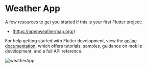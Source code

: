 # Weather App


A few resources to get you started if this is your first Flutter project:
- (https://openweathermap.org/)



For help getting started with Flutter development, view the
[online documentation](https://docs.flutter.dev/), which offers tutorials,
samples, guidance on mobile development, and a full API reference.


![weatherApp](https://github.com/Liander2/WeatherApp2/assets/150666994/0523d981-83fa-48a1-bf2e-6ef903c03e30)
